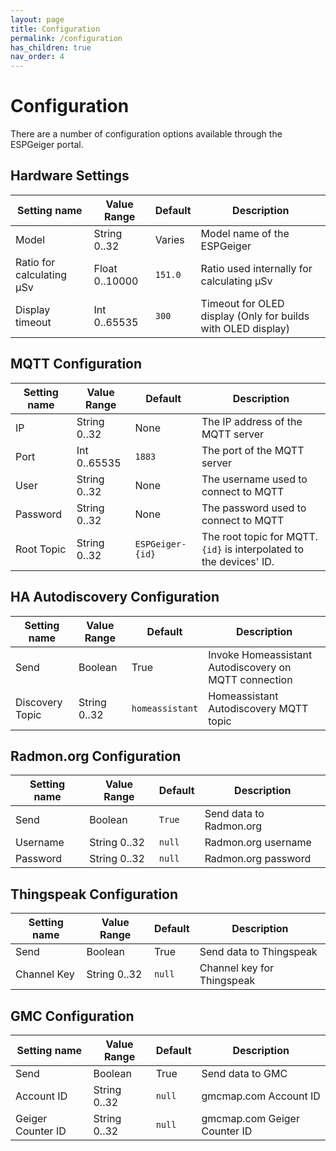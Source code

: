 ```yaml
---
layout: page
title: Configuration
permalink: /configuration
has_children: true
nav_order: 4
---
```


# Configuration

There are a number of configuration options available through the ESPGeiger portal.

## Hardware Settings

| Setting name | Value Range | Default | Description |
|---|---|---|---|
Model | String 0..32 | Varies | Model name of the ESPGeiger
Ratio for calculating μSv | Float 0..10000 | `151.0` | Ratio used internally for calculating μSv
Display timeout | Int 0..65535 | `300` | Timeout for OLED display (Only for builds with OLED display)

## MQTT Configuration

| Setting name | Value Range | Default | Description |
|---|---|---|---|
IP | String 0..32 | None | The IP address of the MQTT server
Port | Int 0..65535 | `1883` |The port of the MQTT server
User | String 0..32 | None | The username used to connect to MQTT
Password | String 0..32 | None | The password used to connect to MQTT
Root Topic | String 0..32 | `ESPGeiger-{id}` | The root topic for MQTT. `{id}` is interpolated to the devices' ID.

## HA Autodiscovery Configuration

| Setting name | Value Range | Default | Description |
|---|---|---|---|
Send | Boolean | True | Invoke Homeassistant Autodiscovery on MQTT connection
Discovery Topic | String 0..32 | `homeassistant` | Homeassistant Autodiscovery MQTT topic

## Radmon.org Configuration

| Setting name | Value Range | Default | Description |
|---|---|---|---|
Send | Boolean | `True` | Send data to Radmon.org
Username | String 0..32 | `null` | Radmon.org username
Password | String 0..32 | `null` | Radmon.org password

## Thingspeak Configuration

| Setting name | Value Range | Default | Description |
|---|---|---|---|
Send | Boolean | True | Send data to Thingspeak
Channel Key | String 0..32 | `null` | Channel key for Thingspeak

## GMC Configuration

| Setting name | Value Range | Default | Description |
|---|---|---|---|
Send | Boolean | True | Send data to GMC
Account ID | String 0..32 | `null` | gmcmap.com Account ID
Geiger Counter ID | String 0..32 | `null` | gmcmap.com Geiger Counter ID
